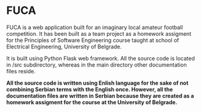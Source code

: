 # FUCA

<p>
    FUCA is a web application built for an imaginary local amateur football competition.
    It has been built as a team project as a homework assigment for the Principles of 
    Software Engineering course taught at school of Electrical Engineering, University of Belgrade.
</p>

<p>
    It is built using Python Flask web framework. All the source code is located
    in /src subdirectory, whereas in the main directory other documentation files reside.
</p>

<p><b>
    All the source code is written using Enlish language for the sake of not combining
    Serbian terms with the English once. However, all the documentation files are written
    in Serbian because they are created as a homework assigment for the course at the
    University of Belgrade.
</b></p>


